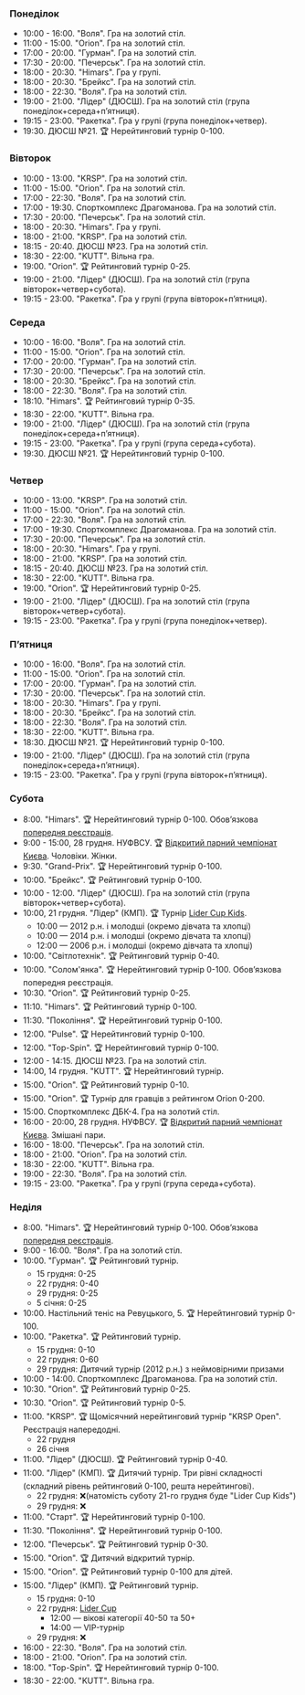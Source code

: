 
<h3 id="monday">Понеділок</h3>

* 10:00 - 16:00. "Воля". Гра на золотий стіл.
* 11:00 - 15:00. "Orion". Гра на золотий стіл.
* 17:00 - 20:00. "Гурман". Гра на золотий стіл.
* 17:30 - 20:00. "Печерськ". Гра на золотий стіл.
* 18:00 - 20:30. "Himars". Гра у групі.
* 18:00 - 20:30. "Брейкс". Гра на золотий стіл.
* 18:00 - 22:30. "Воля". Гра на золотий стіл.
* 19:00 - 21:00. "Лідер" (ДЮСШ). Гра на золотий стіл (група понеділок+середа+пʼятниця).
* 19:15 - 23:00. "Ракетка". Гра у групі (група понеділок+четвер).
* 19:30. ДЮСШ №21. 🏆 Нерейтинговий турнір 0-100.

<h3 id="tuesday">Вівторок</h3>

* 10:00 - 13:00. "KRSP". Гра на золотий стіл.
* 11:00 - 15:00. "Orion". Гра на золотий стіл.
* 17:00 - 22:30. "Воля". Гра на золотий стіл.
* 17:00 - 19:30. Спорткомплекс Драгоманова. Гра на золотий стіл.
* 17:30 - 20:00. "Печерськ". Гра на золотий стіл.
* 18:00 - 20:30. "Himars". Гра у групі.
* 18:00 - 21:00. "KRSP". Гра на золотий стіл.
* 18:15 - 20:40. ДЮСШ №23. Гра на золотий стіл.
* 18:30 - 22:00. "KUTT". Вільна гра.
* 19:00. "Orion". 🏆 Рейтинговий турнір 0-25.
* 19:00 - 21:00. "Лідер" (ДЮСШ). Гра на золотий стіл (група вівторок+четвер+субота).
* 19:15 - 23:00. "Ракетка". Гра у групі (група вівторок+пʼятниця).

<h3 id="wednesday">Середа</h3>

* 10:00 - 16:00. "Воля". Гра на золотий стіл.
* 11:00 - 15:00. "Orion". Гра на золотий стіл.
* 17:00 - 20:00. "Гурман". Гра на золотий стіл.
* 17:30 - 20:00. "Печерськ". Гра на золотий стіл.
* 18:00 - 20:30. "Брейкс". Гра на золотий стіл.
* 18:00 - 22:30. "Воля". Гра на золотий стіл.
* 18:10. "Himars". 🏆 Рейтинговий турнір 0-35.
* 18:30 - 22:00. "KUTT". Вільна гра.
* 19:00 - 21:00. "Лідер" (ДЮСШ). Гра на золотий стіл (група понеділок+середа+пʼятниця).
* 19:15 - 23:00. "Ракетка". Гра у групі (група середа+субота).
* 19:30. ДЮСШ №21. 🏆 Нерейтинговий турнір 0-100.

<h3 id="thursday">Четвер</h3>

* 10:00 - 13:00. "KRSP". Гра на золотий стіл.
* 11:00 - 15:00. "Orion". Гра на золотий стіл.
* 17:00 - 22:30. "Воля". Гра на золотий стіл.
* 17:00 - 19:30. Спорткомплекс Драгоманова. Гра на золотий стіл.
* 17:30 - 20:00. "Печерськ". Гра на золотий стіл.
* 18:00 - 20:30. "Himars". Гра у групі.
* 18:00 - 21:00. "KRSP". Гра на золотий стіл.
* 18:15 - 20:40. ДЮСШ №23. Гра на золотий стіл.
* 18:30 - 22:00. "KUTT". Вільна гра.
* 19:00. "Orion". 🏆 Нерейтинговий турнір 0-25.
* 19:00 - 21:00. "Лідер" (ДЮСШ). Гра на золотий стіл (група вівторок+четвер+субота).
* 19:15 - 23:00. "Ракетка". Гра у групі (група понеділок+четвер).

<h3 id="friday">Пʼятниця</h3>

* 10:00 - 16:00. "Воля". Гра на золотий стіл.
* 11:00 - 15:00. "Orion". Гра на золотий стіл.
* 17:00 - 20:00. "Гурман". Гра на золотий стіл.
* 17:30 - 20:00. "Печерськ". Гра на золотий стіл.
* 18:00 - 20:30. "Himars". Гра у групі.
* 18:00 - 20:30. "Брейкс". Гра на золотий стіл.
* 18:00 - 22:30. "Воля". Гра на золотий стіл.
* 18:30 - 22:00. "KUTT". Вільна гра.
* 18:30. ДЮСШ №21. 🏆 Нерейтинговий турнір 0-100.
* 19:00 - 21:00. "Лідер" (ДЮСШ). Гра на золотий стіл (група понеділок+середа+пʼятниця).
* 19:15 - 23:00. "Ракетка". Гра у групі (група вівторок+пʼятниця).

<h3 id="saturday">Субота</h3>

* 8:00. "Himars". 🏆 Нерейтинговий турнір 0-100. Обовʼязкова [попередня реєстрація](https://t.me/+yOOJ3CrdhyBjNzhi).
* 9:00 - 15:00, 28 грудня. НУФВСУ. 🏆 [Відкритий парний чемпіонат Києва](https://t.me/ttkiev/511). Чоловіки. Жінки.
* 9:30. "Grand-Prix". 🏆 Нерейтинговий турнір 0-100.
* 10:00. "Брейкс". 🏆 Рейтинговий турнір 0-100.
* 10:00 - 12:00. "Лідер" (ДЮСШ). Гра на золотий стіл (група вівторок+четвер+субота).
* 10:00, 21 грудня. "Лідер" (КМП). 🏆 Турнір [Lider Cup Kids](https://t.me/c/2033495364/427).
    * 10:00 &mdash; 2012 р.н. і молодші (окремо дівчата та хлопці)
    * 10:00 &mdash; 2014 р.н. і молодші (окремо дівчата та хлопці)
    * 12:00 &mdash; 2006 р.н. і молодші (окремо дівчата та хлопці)
* 10:00. "Світлотехнік". 🏆 Рейтинговий турнір 0-40.
* 10:00. "Солом'янка". 🏆 Нерейтинговий турнір 0-100. Обовʼязкова попередня реєстрація.
* 10:30. "Orion". 🏆 Рейтинговий турнір 0-25.
* 11:10. "Himars". 🏆 Рейтинговий турнір 0-100.
* 11:30. "Покоління". 🏆 Нерейтинговий турнір 0-100.
* 12:00. "Pulse". 🏆 Нерейтинговий турнір 0-100.
* 12:00. "Top-Spin". 🏆 Нерейтинговий турнір 0-100.
* 12:00 - 14:15. ДЮСШ №23. Гра на золотий стіл.
* 14:00, 14 грудня. "KUTT". 🏆 Нерейтинговий турнір.
* 15:00. "Orion". 🏆 Рейтинговий турнір 0-10.
* 15:00. "Orion". 🏆 Турнір для гравців з рейтингом Orion 0-200.
* 15:00. Спорткомплекс ДБК-4. Гра на золотий стіл.
* 16:00 - 20:00, 28 грудня. НУФВСУ. 🏆 [Відкритий парний чемпіонат Києва](https://t.me/ttkiev/511). Змішані пари.
* 16:00 - 18:00. "Печерськ". Гра на золотий стіл.
* 18:00 - 21:00. "Orion". Гра на золотий стіл.
* 18:30 - 22:00. "KUTT". Вільна гра.
* 19:00 - 22:30. "Воля". Гра на золотий стіл.
* 19:15 - 23:00. "Ракетка". Гра у групі (група середа+субота).

<h3 id="sunday">Неділя</h3>

* 8:00. "Himars". 🏆 Нерейтинговий турнір 0-100. Обовʼязкова [попередня реєстрація](https://t.me/+yOOJ3CrdhyBjNzhi).
* 9:00 - 16:00. "Воля". Гра на золотий стіл.
* 10:00. "Гурман". 🏆 Рейтинговий турнір.
  * 15 грудня: 0-25
  * 22 грудня: 0-40
  * 29 грудня: 0-25
  * 5 січня: 0-25
* 10:00. Настільний теніс на Ревуцького, 5. 🏆 Нерейтинговий турнір 0-100.
* 10:00. "Ракетка". 🏆 Рейтинговий турнір.
  * 15 грудня: 0-10
  * 22 грудня: 0-60
  * 29 грудня: Дитячий турнір (2012 р.н.) з неймовірними призами
* 10:00 - 14:00. Спорткомплекс Драгоманова. Гра на золотий стіл.
* 10:30. "Orion". 🏆 Рейтинговий турнір 0-25.
* 10:30. "Orion". 🏆 Рейтинговий турнір 0-5.
* 11:00. "KRSP". 🏆 Щомісячний нерейтинговий турнір "KRSP Open". Реєстрація напередодні.
  * 22 грудня
  * 26 січня
* 11:00. "Лідер" (ДЮСШ). 🏆 Рейтинговий турнір 0-40.
* 11:00. "Лідер" (КМП). 🏆 Дитячий турнір. Три рівні складності (складний рівень рейтинговий 0-100, решта нерейтингові).
  * 22 грудня: ❌(натомість суботу 21-го грудня буде "Lider Cup Kids")
  * 29 грудня: ❌
* 11:00. "Старт". 🏆 Нерейтинговий турнір 0-100.
* 11:30. "Покоління". 🏆 Нерейтинговий турнір 0-100.
* 12:00. "Печерськ". 🏆 Рейтинговий турнір 0-30.
* 15:00. "Orion". 🏆 Дитячий відкритий турнір.
* 15:00. "Orion". 🏆 Рейтинговий турнір 0-100 для дітей.
* 15:00. "Лідер" (КМП). 🏆 Рейтинговий турнір.
  * 15 грудня: 0-10
  * 22 грудня: [Lider Cup](https://t.me/c/2053064289/642)
    * 12:00 &mdash; вікові категорії 40-50 та 50+
    * 14:00 &mdash; VIP-турнір
  * 29 грудня: ❌
* 16:00 - 22:30. "Воля". Гра на золотий стіл.
* 18:00 - 21:00. "Orion". Гра на золотий стіл.
* 18:00. "Top-Spin". 🏆 Нерейтинговий турнір 0-100.
* 18:30 - 22:00. "KUTT". Вільна гра.
